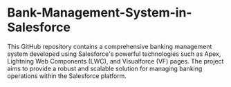 # Bank-Management-System-in-Salesforce
This GitHub repository contains a comprehensive banking management system developed using Salesforce's powerful technologies such as Apex, Lightning Web Components (LWC), and Visualforce (VF) pages. The project aims to provide a robust and scalable solution for managing banking operations within the Salesforce platform.
